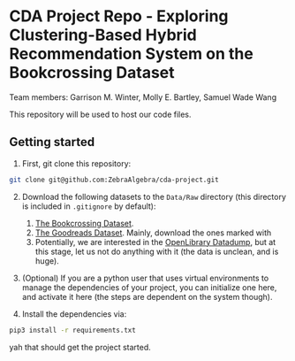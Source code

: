 # CDA Project Repo - Exploring Clustering-Based Hybrid Recommendation System on the Bookcrossing Dataset

Team members: Garrison M. Winter, Molly E. Bartley, Samuel Wade Wang

This repository will be used to host our code files.

## Getting started

1. First, git clone this repository:

```bash
git clone git@github.com:ZebraAlgebra/cda-project.git
```

2. Download the following datasets to the `Data/Raw` directory (this directory is included in `.gitignore` by default):

   1. [The Bookcrossing Dataset](https://www.kaggle.com/datasets/somnambwl/bookcrossing-dataset).
   1. [The Goodreads Dataset](https://datarepo.eng.ucsd.edu/mcauley_group/gdrive/goodreads/). Mainly, download the ones marked with
   1. Potentially, we are interested in the [OpenLibrary Datadump](https://archive.org/details/ol_dump_2024-02-29), but at this stage, let us not do anything with it (the data is unclean, and is huge).

1. (Optional) If you are a python user that uses virtual environments to manage the dependencies of your project, you can initialize one here, and activate it here (the steps are dependent on the system though).

1. Install the dependencies via:

```bash
pip3 install -r requirements.txt
```

yah that should get the project started.
